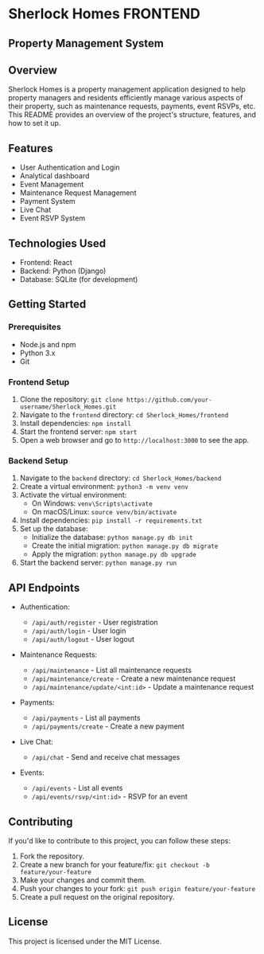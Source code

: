 # Sherlock Homes FRONTEND
## Property Management System

## Overview

Sherlock Homes is a property management application designed to help property managers and residents efficiently manage various aspects of their property, such as maintenance requests, payments, event RSVPs, etc. This README provides an overview of the project's structure, features, and how to set it up.

## Features

- User Authentication and Login
- Analytical dashboard
- Event Management
- Maintenance Request Management
- Payment System
- Live Chat
- Event RSVP System

## Technologies Used

- Frontend: React
- Backend: Python (Django)
- Database: SQLite (for development)

## Getting Started

### Prerequisites

- Node.js and npm
- Python 3.x
- Git

### Frontend Setup

1. Clone the repository: `git clone https://github.com/your-username/Sherlock_Homes.git`
2. Navigate to the `frontend` directory: `cd Sherlock_Homes/frontend`
3. Install dependencies: `npm install`
4. Start the frontend server: `npm start`
5. Open a web browser and go to `http://localhost:3000` to see the app.

### Backend Setup

1. Navigate to the `backend` directory: `cd Sherlock_Homes/backend`
2. Create a virtual environment: `python3 -m venv venv`
3. Activate the virtual environment:
   - On Windows: `venv\Scripts\activate`
   - On macOS/Linux: `source venv/bin/activate`
4. Install dependencies: `pip install -r requirements.txt`
5. Set up the database:
   - Initialize the database: `python manage.py db init`
   - Create the initial migration: `python manage.py db migrate`
   - Apply the migration: `python manage.py db upgrade`
6. Start the backend server: `python manage.py run`

## API Endpoints

- Authentication:
  - `/api/auth/register` - User registration
  - `/api/auth/login` - User login
  - `/api/auth/logout` - User logout

- Maintenance Requests:
  - `/api/maintenance` - List all maintenance requests
  - `/api/maintenance/create` - Create a new maintenance request
  - `/api/maintenance/update/<int:id>` - Update a maintenance request

- Payments:
  - `/api/payments` - List all payments
  - `/api/payments/create` - Create a new payment

- Live Chat:
  - `/api/chat` - Send and receive chat messages

- Events:
  - `/api/events` - List all events
  - `/api/events/rsvp/<int:id>` - RSVP for an event

## Contributing

If you'd like to contribute to this project, you can follow these steps:

1. Fork the repository.
2. Create a new branch for your feature/fix: `git checkout -b feature/your-feature`
3. Make your changes and commit them.
4. Push your changes to your fork: `git push origin feature/your-feature`
5. Create a pull request on the original repository.

## License

This project is licensed under the MIT License.


